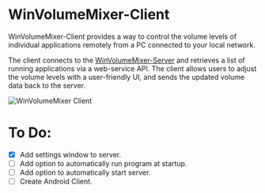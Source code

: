 # WinVolumeMixer-Client

WinVolumeMixer-Client provides a way to control the volume levels of individual applications remotely from a PC connected to your local network.

The client connects to the [WinVolumeMixer-Server](https://github.com/aidenmagrath/WinVolumeMixer-Server) and retrieves a list of running applications via a web-service API. The client allows users to adjust the volume levels with a user-friendly UI, and sends the updated volume data back to the server.

![WinVolumeMixer Client](http://aidenmagrath.com/Images/WinVolumeMixer%20Client%20v0.1.0.png)

# To Do:
- [x] Add settings window to server.
- [ ] Add option to automatically run program at startup.
- [ ] Add option to automatically start server.
- [ ] Create Android Client.

